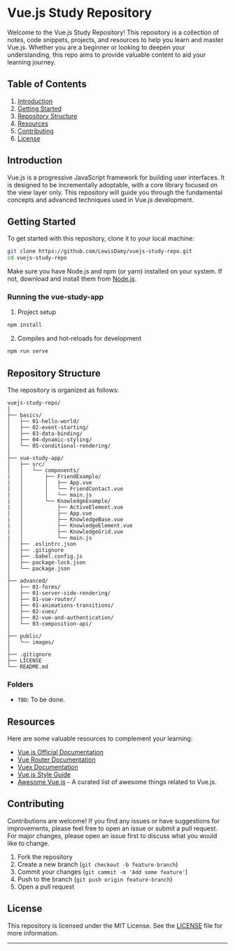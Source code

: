 # Vue.js Study Repository

Welcome to the Vue.js Study Repository! This repository is a collection of notes, code snippets, projects, and resources to help you learn and master Vue.js. Whether you are a beginner or looking to deepen your understanding, this repo aims to provide valuable content to aid your learning journey.

## Table of Contents

1. [Introduction](#introduction)
2. [Getting Started](#getting-started)
3. [Repository Structure](#repository-structure)
4. [Resources](#resources)
5. [Contributing](#contributing)
6. [License](#license)

## Introduction

Vue.js is a progressive JavaScript framework for building user interfaces. It is designed to be incrementally adoptable, with a core library focused on the view layer only. This repository will guide you through the fundamental concepts and advanced techniques used in Vue.js development.

## Getting Started

To get started with this repository, clone it to your local machine:

```bash
git clone https://github.com/LewisDamy/vuejs-study-repo.git
cd vuejs-study-repo
```

Make sure you have Node.js and npm (or yarn) installed on your system. If not, download and install them from [Node.js](https://nodejs.org/).

### Running the vue-study-app

1. Project setup

```bash
npm install
```

2. Compiles and hot-reloads for development

```bash
npm run serve
```

## Repository Structure

The repository is organized as follows:

```
vuejs-study-repo/
│
├── basics/
│   ├── 01-hello-world/
│   ├── 02-event-starting/
│   ├── 03-data-binding/
│   ├── 04-dynamic-styling/
│   └── 05-conditional-rendering/
│
├── vue-study-app/
│   ├── src/
│   │   └── components/
|   │       ├── FriendExample/
|   │       │   ├── App.vue
|   │       │   └── FriendContact.vue
|   │       │   └── main.js
|   │       └── KnowledgeExample/
|   │           ├── ActiveElement.vue
|   │           ├── App.vue
|   │           ├── KnowledgeBase.vue
|   │           ├── KnowledgeElement.vue
|   │           ├── KnowledgeGrid.vue
|   │           └── main.js
│   ├── .eslintrc.json
│   ├── .gitignore
│   ├── .babel.config.js
│   ├── package-lock.json
│   └── package.json
│
├── advanced/
│   ├── 01-forms/
│   ├── 01-server-side-rendering/
│   ├── 01-vue-router/
│   ├── 01-animations-transitions/
│   ├── 02-vuex/
│   ├── 02-vue-and-authentication/
│   └── 03-composition-api/
│
├── public/
│   └── images/
│
├── .gitignore
├── LICENSE
└── README.md
```

### Folders

- `TBD`: To be done.
<!--
- `basics/`: Fundamental concepts and simple examples.
- `components/`: Working with components, props, events, and more.
- `advanced/`: Advanced topics such as state management with Vuex, routing with Vue Router, and server-side rendering.
- `public/`: Public assets used in examples and projects. -->

## Resources

Here are some valuable resources to complement your learning:

- [Vue.js Official Documentation](https://vuejs.org/v2/guide/)
- [Vue Router Documentation](https://router.vuejs.org/)
- [Vuex Documentation](https://vuex.vuejs.org/)
- [Vue.js Style Guide](https://vuejs.org/v2/style-guide/)
- [Awesome Vue.js](https://github.com/vuejs/awesome-vue) - A curated list of awesome things related to Vue.js.

## Contributing

Contributions are welcome! If you find any issues or have suggestions for improvements, please feel free to open an issue or submit a pull request. For major changes, please open an issue first to discuss what you would like to change.

1. Fork the repository
2. Create a new branch (`git checkout -b feature-branch`)
3. Commit your changes (`git commit -m 'Add some feature'`)
4. Push to the branch (`git push origin feature-branch`)
5. Open a pull request

## License

This repository is licensed under the MIT License. See the [LICENSE](LICENSE) file for more information.

---
